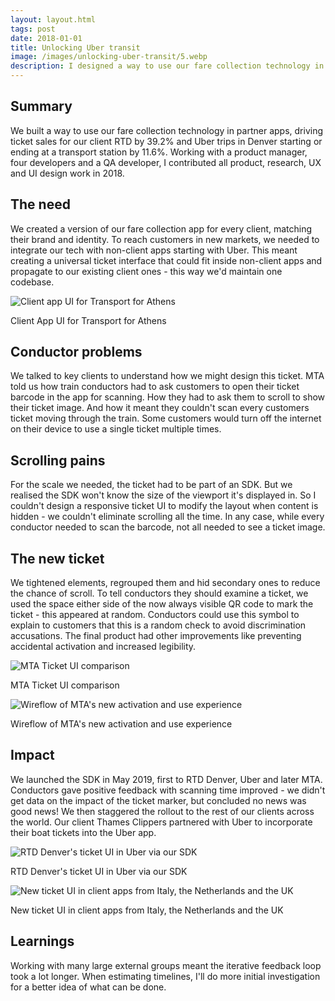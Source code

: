 ```yaml
---
layout: layout.html
tags: post
date: 2018-01-01
title: Unlocking Uber transit
image: /images/unlocking-uber-transit/5.webp
description: I designed a way to use our fare collection technology in partner apps, driving ticket sales for our client RTD by 39.2%.
---
```

## Summary

We built a way to use our fare collection technology in partner apps, driving ticket sales for our client RTD by 39.2% and Uber trips in Denver starting or ending at a transport station by 11.6%. Working with a product manager, four developers and a QA developer, I contributed all product, research, UX and UI design work in 2018.

## The need

We created a version of our fare collection app for every client, matching their brand and identity. To reach customers in new markets, we needed to integrate our tech with non-client apps starting with Uber. This meant creating a universal ticket interface that could fit inside non-client apps and propagate to our existing client ones - this way we'd maintain one codebase.

![Client app UI for Transport for Athens](/images/unlocking-uber-transit/woman-using-athens-mobile-travel-app.jpg)<figcaption>Client App UI for Transport for Athens</figcaption>

## Conductor problems

We talked to key clients to understand how we might design this ticket. MTA told us how train conductors had to ask customers to open their ticket barcode in the app for scanning. How they had to ask them to scroll to show their ticket image. And how it meant they couldn't scan every customers ticket moving through the train. Some customers would turn off the internet on their device to use a single ticket multiple times.

## Scrolling pains

For the scale we needed, the ticket had to be part of an SDK. But we realised the SDK won't know the size of the viewport it's displayed in. So I couldn't design a responsive ticket UI to modify the layout when content is hidden - we couldn't eliminate scrolling all the time. In any case, while every conductor needed to scan the barcode, not all needed to see a ticket image.

## The new ticket

We tightened elements, regrouped them and hid secondary ones to reduce the chance of scroll. To tell conductors they should examine a ticket, we used the space either side of the now always visible QR code to mark the ticket - this appeared at random. Conductors could use this symbol to explain to customers that this is a random check to avoid discrimination accusations. The final product had other improvements like preventing accidental activation and increased legibility.

![MTA Ticket UI comparison](/images/unlocking-uber-transit/mta-app-ticket-comparison.png)<figcaption>MTA Ticket UI comparison</figcaption>

![Wireflow of MTA's new activation and use experience](/images/unlocking-uber-transit/mta-new-wireflow-activation.png)<figcaption>Wireflow of MTA's new activation and use experience</figcaption>

## Impact

We launched the SDK in May 2019, first to RTD Denver, Uber and later MTA. Conductors gave positive feedback with scanning time improved - we didn't get data on the impact of the ticket marker, but concluded no news was good news! We then staggered the rollout to the rest of our clients across the world. Our client Thames Clippers partnered with Uber to incorporate their boat tickets into the Uber app.

![RTD Denver's ticket UI in Uber via our SDK](/images/unlocking-uber-transit/rta-via-uber-with-our-SDK.jpg)<figcaption>RTD Denver's ticket UI in Uber via our SDK</figcaption>

![New ticket UI in client apps from Italy, the Netherlands and the UK](/images/unlocking-uber-transit/new-ticket-ui-in-other-apps.png)<figcaption> New ticket UI in client apps from Italy, the Netherlands and the UK</figcaption>

## Learnings

Working with many large external groups meant the iterative feedback loop took a lot longer. When estimating timelines, I'll do more initial investigation for a better idea of what can be done.